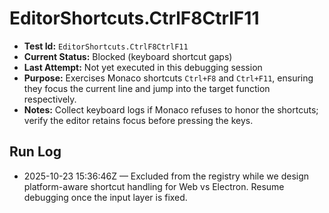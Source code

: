 # EditorShortcuts.CtrlF8CtrlF11

- **Test Id:** `EditorShortcuts.CtrlF8CtrlF11`
- **Current Status:** Blocked (keyboard shortcut gaps)
- **Last Attempt:** Not yet executed in this debugging session
- **Purpose:** Exercises Monaco shortcuts `Ctrl+F8` and `Ctrl+F11`, ensuring they focus the current line and jump into the target function respectively.
- **Notes:** Collect keyboard logs if Monaco refuses to honor the shortcuts; verify the editor retains focus before pressing the keys.

## Run Log

- 2025-10-23 15:36:46Z — Excluded from the registry while we design platform-aware shortcut handling for Web vs Electron. Resume debugging once the input layer is fixed.

